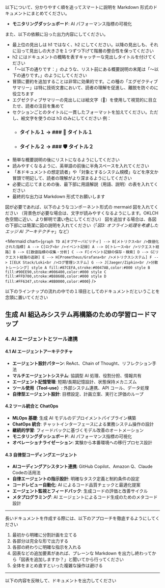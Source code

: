 以下について、分かりやすく順を追ってスマートに説明を Markdown 形式のドキュメントにまとめてください。

- **モニタリングダッシュボード**: AI パフォーマンス指標の可視化

また、以下の依頼に沿った出力内容にしてください。
- 最上位の見出しは h1 ではなく、h2 にしてください。以降の見出しも、それに沿って見出しの大きさを１つずつ下げて階層の整合性を保ってください
- h2 にはドキュメントの概略を表すキャッチーな見出しタイトルを付けてください
- 「～以下の通りです：」のような、リスト前にある概要説明の末尾は「～以下の通りです。」のようにしてください
- 冒頭に要約を追加することは非常に効果的です。この種の「エグゼクティブサマリー」は特に技術文書において、読者の理解を促進し、離脱を防ぐのに役立ちます
- エグゼクティブサマリーの見出しには絵文字（🔑）を使用して視覚的に目立たせ、読者の注目を集めて
- セクションごとのタイトルに一貫したフォーマットを加えてください。ただし、絵文字を使うのは h3 のみにしてください
 例：
   * ### タイトル１ → ### 🔧 タイトル１
   * ### タイトル２ → ### 🛡️ タイトル２
- 簡単な概要説明の後にリストになるようにしてください
- 読みやすくなるように、英単語の前後に半角スペースを入れてください
- 「本ドキュメントの想定読者」や「対象とするシステム規模」などを序文か冒頭で明記して、読者の理解がより深まるようにしてください
- 必要に応じてまとめの後、最下部に用語解説（用語、説明）の表を入れてください
- 最終的な出力は Markdown 形式でお願いします

図が必要であれば、以下のようなコンポーネント形式の mermaid 図を入れてください
（背景色が必要な場合は、文字が読みやすくなるようにします。OKLCH色空間に近い、より鮮明で濃い色にしてください）
図を追加する場合は、各図の下部には簡潔に図の説明を入れてください（「*図3: オフライン処理を考慮したエッジ AI アーキテクチャ*」など）

<Mermaid chart={`
graph TD
    A[オブザーバビリティ] --> B[メトリクス<br />数値化された指標]
    A --> C[ログ<br />イベント記録]
    A --> D[トレース<br />リクエスト経路]
    B --> E[数値指標の収集・分析]
    C --> F[イベント記録の保存・検索]
    D --> G[リクエスト経路の追跡]
    E --> H[Prometheus/Grafana<br />メトリクスシステム]
    F --> I[ELK Stack/Loki<br />ログ管理システム]
    G --> J[Jaeger/Zipkin<br />分散トレーシング]
    style A fill:#87CEFA,stroke:#0047AB,color:#000
    style B fill:#90EE90,stroke:#006400,color:#000
    style C fill:#FFD700,stroke:#B8860B,color:#000
    style D fill:#FF6347,stroke:#8B0000,color:#000
`} />

以下のラインナップの流れの中での１項目としてのドキュメントだということを念頭に置いてください

## 生成 AI 組込みシステム再構築のための学習ロードマップ

### 4. AI エージェントとツール連携

#### 4.1 AI エージェントアーキテクチャ

- **エージェント設計パターン**: ReAct、Chain of Thought、リフレクション手法
- **マルチエージェントシステム**: 協調型 AI 処理、役割分担、情報共有
- **エージェント記憶管理**: 短期/長期記憶設計、状態保持メカニズム
- **ツール使用（Tool-use）**: 外部システム連携、API コール、データ処理
- **自律型エージェント設計**: 目標設定、計画立案、実行と評価のループ

#### 4.2 ツール統合と ChatOps

- **MLOps 基礎**: 生成 AI モデルのデプロイメントパイプライン構築
- **ChatOps 統合**: チャットインターフェースによる業務システム操作の設計
- **継続的学習**: フィードバックに基づくモデル改善のオートメーション
- **モニタリングダッシュボード**: AI パフォーマンス指標の可視化
- **オペレーショナライゼーション**: 実験から本番環境への移行プロセス設計

#### 4.3 自律型コーディングエージェント

- **AIコーディングアシスタント連携**: GitHub Copilot、Amazon Q、Claude Codeの活用法
- **自律エージェントの指示設計**: 明確なタスク定義と制約条件の設定
- **コードレビュー自動化**: AI によるコード品質チェックと最適化提案
- **エージェント監視とフィードバック**: 生成コードの評価と改善サイクル
- **メタプログラミング**: AI エージェントによるコード生成のためのメタコード設計
---

長いドキュメントを作成する際には、以下のアプローチを徹底するようにしてください

1. 最初から明確に分割計画を立てる
2. 各部分は完全な形で出力する
3. 各部の終わりに明確な指示を入れる
4. 図表などの追加要素があれば、プレーンな Markdown を出力し終わってから「図表を追加しますか？」と聞いてから行ってください
5. 全体をまとめ直すといった複雑な操作は避ける

---

以下の内容を反映して、ドキュメントを出力してください
